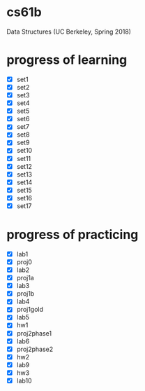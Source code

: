 # cs61b

Data Structures (UC Berkeley, Spring 2018)

# progress of learning

- [x] set1
- [x] set2
- [x] set3
- [x] set4
- [x] set5
- [x] set6
- [x] set7
- [x] set8
- [x] set9
- [x] set10
- [x] set11
- [x] set12
- [x] set13
- [x] set14
- [x] set15
- [x] set16
- [x] set17

# progress of practicing

- [x] lab1
- [x] proj0
- [x] lab2
- [x] proj1a
- [x] lab3
- [x] proj1b
- [x] lab4
- [x] proj1gold
- [x] lab5
- [x] hw1
- [x] proj2phase1
- [x] lab6
- [x] proj2phase2
- [x] hw2
- [x] lab9
- [x] hw3
- [x] lab10
